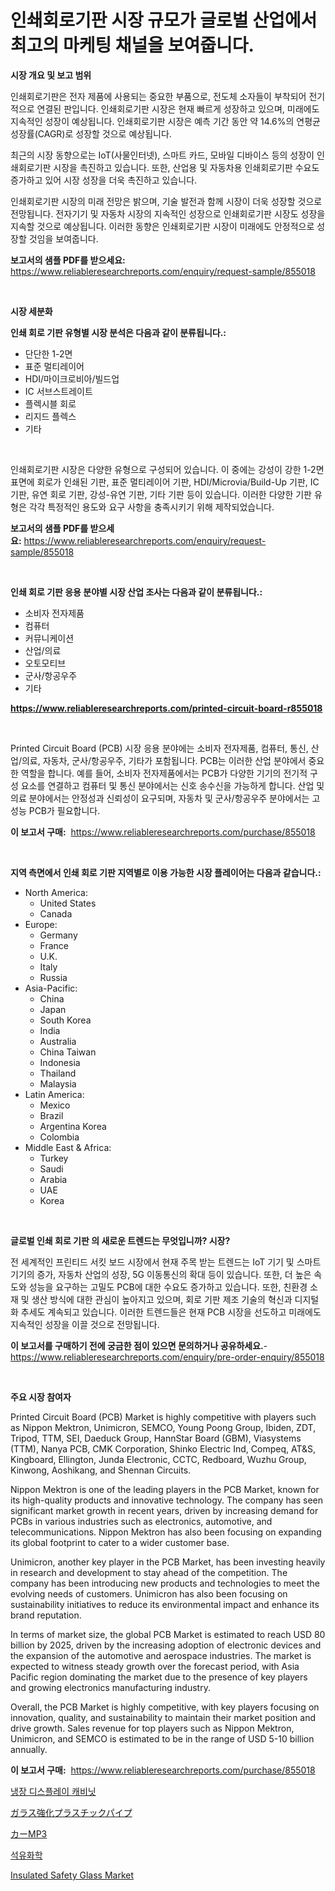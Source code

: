 <p><h1>인쇄회로기판 시장 규모가 글로벌 산업에서 최고의 마케팅 채널을 보여줍니다.</h1></p><p><strong>시장 개요 및 보고 범위</strong></p>
<p><p>인쇄회로기판은 전자 제품에 사용되는 중요한 부품으로, 전도체 소자들이 부착되어 전기적으로 연결된 판입니다. 인쇄회로기판 시장은 현재 빠르게 성장하고 있으며, 미래에도 지속적인 성장이 예상됩니다. 인쇄회로기판 시장은 예측 기간 동안 약 14.6%의 연평균 성장률(CAGR)로 성장할 것으로 예상됩니다. </p><p>최근의 시장 동향으로는 IoT(사물인터넷), 스마트 카드, 모바일 디바이스 등의 성장이 인쇄회로기판 시장을 촉진하고 있습니다. 또한, 산업용 및 자동차용 인쇄회로기판 수요도 증가하고 있어 시장 성장을 더욱 촉진하고 있습니다.</p><p>인쇄회로기판 시장의 미래 전망은 밝으며, 기술 발전과 함께 시장이 더욱 성장할 것으로 전망됩니다. 전자기기 및 자동차 시장의 지속적인 성장으로 인쇄회로기판 시장도 성장을 지속할 것으로 예상됩니다. 이러한 동향은 인쇄회로기판 시장이 미래에도 안정적으로 성장할 것임을 보여줍니다.</p></p>
<p><strong>보고서의 샘플 PDF를 받으세요:</strong> <a href="https://www.reliableresearchreports.com/enquiry/request-sample/855018">https://www.reliableresearchreports.com/enquiry/request-sample/855018</a></p>
<p>&nbsp;</p>
<p><strong>시장 세분화</strong></p>
<p><strong>인쇄 회로 기판 유형별 시장 분석은 다음과 같이 분류됩니다.:</strong></p>
<p><ul><li>단단한 1-2면</li><li>표준 멀티레이어</li><li>HDI/마이크로비아/빌드업</li><li>IC 서브스트레이트</li><li>플렉시블 회로</li><li>리지드 플렉스</li><li>기타</li></ul></p>
<p>&nbsp;</p>
<p><p>인쇄회로기판 시장은 다양한 유형으로 구성되어 있습니다. 이 중에는 강성이 강한 1-2면 표면에 회로가 인쇄된 기판, 표준 멀티레이어 기판, HDI/Microvia/Build-Up 기판, IC 기판, 유연 회로 기판, 강성-유연 기판, 기타 기판 등이 있습니다. 이러한 다양한 기판 유형은 각각 특정적인 용도와 요구 사항을 충족시키기 위해 제작되었습니다.</p></p>
<p><strong>보고서의 샘플 PDF를 받으세요:</strong>&nbsp;<a href="https://www.reliableresearchreports.com/enquiry/request-sample/855018">https://www.reliableresearchreports.com/enquiry/request-sample/855018</a></p>
<p>&nbsp;</p>
<p><strong> 인쇄 회로 기판 응용 분야별 시장 산업 조사는 다음과 같이 분류됩니다.:</strong></p>
<p><ul><li>소비자 전자제품</li><li>컴퓨터</li><li>커뮤니케이션</li><li>산업/의료</li><li>오토모티브</li><li>군사/항공우주</li><li>기타</li></ul></p>
<p><strong><a href="https://www.reliableresearchreports.com/printed-circuit-board-r855018">https://www.reliableresearchreports.com/printed-circuit-board-r855018</a></strong></p>
<p>&nbsp;</p>
<p><p>Printed Circuit Board (PCB) 시장 응용 분야에는 소비자 전자제품, 컴퓨터, 통신, 산업/의료, 자동차, 군사/항공우주, 기타가 포함됩니다. PCB는 이러한 산업 분야에서 중요한 역할을 합니다. 예를 들어, 소비자 전자제품에서는 PCB가 다양한 기기의 전기적 구성 요소를 연결하고 컴퓨터 및 통신 분야에서는 신호 송수신을 가능하게 합니다. 산업 및 의료 분야에서는 안정성과 신뢰성이 요구되며, 자동차 및 군사/항공우주 분야에서는 고성능 PCB가 필요합니다.</p></p>
<p><strong>이 보고서 구매:</strong>&nbsp; <a href="https://www.reliableresearchreports.com/purchase/855018">https://www.reliableresearchreports.com/purchase/855018</a></p>
<p>&nbsp;</p>
<p><strong>지역 측면에서 인쇄 회로 기판 지역별로 이용 가능한 시장 플레이어는 다음과 같습니다.:</strong></p>
<p><ul>
    <li>
        North America:
        <ul>
            <li>United States</li>
            <li>Canada</li>
        </ul>
    </li>
    <li>
        Europe:
        <ul>
            <li>Germany</li>
            <li>France</li>
            <li>U.K.</li>
            <li>Italy</li>
            <li>Russia</li>
        </ul>
    </li>
    <li>
        Asia-Pacific:
        <ul>
            <li>China</li>
            <li>Japan</li>
            <li>South Korea</li>
            <li>India</li>
            <li>Australia</li>
            <li>China Taiwan</li>
            <li>Indonesia</li>
            <li>Thailand</li>
            <li>Malaysia</li>
        </ul>
    </li>
    <li>
        Latin America:
        <ul>
            <li>Mexico</li>
            <li>Brazil</li>
            <li>Argentina Korea</li>
            <li>Colombia</li>
        </ul>
    </li>
    <li>
        Middle East & Africa:
        <ul>
            <li>Turkey</li>
            <li>Saudi</li>
            <li>Arabia</li>
            <li>UAE</li>
            <li>Korea</li>
        </ul>
    </li>
    </ul></p>
<p>&nbsp;</p>
<p><strong>글로벌 인쇄 회로 기판 의 새로운 트렌드는 무엇입니까? 시장?</strong></p>
<p><p>전 세계적인 프린티드 서킷 보드 시장에서 현재 주목 받는 트렌드는 IoT 기기 및 스마트 기기의 증가, 자동차 산업의 성장, 5G 이동통신의 확대 등이 있습니다. 또한, 더 높은 속도와 성능을 요구하는 고밀도 PCB에 대한 수요도 증가하고 있습니다. 또한, 친환경 소재 및 생산 방식에 대한 관심이 높아지고 있으며, 회로 기판 제조 기술의 혁신과 디지털화 추세도 계속되고 있습니다. 이러한 트렌드들은 현재 PCB 시장을 선도하고 미래에도 지속적인 성장을 이끌 것으로 전망됩니다.</p></p>
<p><strong>이 보고서를 구매하기 전에 궁금한 점이 있으면 문의하거나 공유하세요.</strong>- <a href="https://www.reliableresearchreports.com/enquiry/pre-order-enquiry/855018">https://www.reliableresearchreports.com/enquiry/pre-order-enquiry/855018</a></p>
<p>&nbsp;</p>
<p><strong>주요 시장 참여자</strong></p>
<p><p>Printed Circuit Board (PCB) Market is highly competitive with players such as Nippon Mektron, Unimicron, SEMCO, Young Poong Group, Ibiden, ZDT, Tripod, TTM, SEI, Daeduck Group, HannStar Board (GBM), Viasystems (TTM), Nanya PCB, CMK Corporation, Shinko Electric Ind, Compeq, AT&S, Kingboard, Ellington, Junda Electronic, CCTC, Redboard, Wuzhu Group, Kinwong, Aoshikang, and Shennan Circuits.</p><p>Nippon Mektron is one of the leading players in the PCB Market, known for its high-quality products and innovative technology. The company has seen significant market growth in recent years, driven by increasing demand for PCBs in various industries such as electronics, automotive, and telecommunications. Nippon Mektron has also been focusing on expanding its global footprint to cater to a wider customer base.</p><p>Unimicron, another key player in the PCB Market, has been investing heavily in research and development to stay ahead of the competition. The company has been introducing new products and technologies to meet the evolving needs of customers. Unimicron has also been focusing on sustainability initiatives to reduce its environmental impact and enhance its brand reputation.</p><p>In terms of market size, the global PCB Market is estimated to reach USD 80 billion by 2025, driven by the increasing adoption of electronic devices and the expansion of the automotive and aerospace industries. The market is expected to witness steady growth over the forecast period, with Asia Pacific region dominating the market due to the presence of key players and growing electronics manufacturing industry.</p><p>Overall, the PCB Market is highly competitive, with key players focusing on innovation, quality, and sustainability to maintain their market position and drive growth. Sales revenue for top players such as Nippon Mektron, Unimicron, and SEMCO is estimated to be in the range of USD 5-10 billion annually.</p></p>
<p><strong>이 보고서 구매:</strong>&nbsp;&nbsp;<a href="https://www.reliableresearchreports.com/purchase/855018">https://www.reliableresearchreports.com/purchase/855018</a></p>
<p><p><a href="https://github.com/jntpkh496620/Market-Research-Report-List-1/blob/main/436982716659.md">냉장 디스플레이 캐비닛</a></p><p><a href="https://github.com/bevdtkn4419963/Market-Research-Report-List-1/blob/main/827308918168.md">ガラス強化プラスチックパイプ</a></p><p><a href="https://medium.com/@camron674/%E8%87%AA%E5%8B%95%E8%BB%8Amp3%E5%B8%82%E5%A0%B4-%E3%82%BF%E3%82%A4%E3%83%97-%E3%82%A2%E3%83%97%E3%83%AA%E3%82%B1%E3%83%BC%E3%82%B7%E3%83%A7%E3%83%B3-%E5%9C%B0%E7%90%86%E5%88%A5%E3%81%AE%E5%8C%85%E6%8B%AC%E7%9A%84%E8%A9%95%E4%BE%A1-b26c7e898c81">カーMP3</a></p><p><a href="https://medium.com/@percyhagernes9778/petrochemical-%EC%8B%9C%EC%9E%A5-%EC%84%B1%EA%B3%B5%EC%A0%81%EC%9D%B8-%EB%B9%84%EC%A6%88%EB%8B%88%EC%8A%A4-%EC%A0%84%EB%9E%B5%EC%9D%98-%ED%95%B5%EC%8B%AC-2031%EB%85%84%EA%B9%8C%EC%A7%80-%EC%98%88%EC%B8%A1-04e32c807a49">석유화학</a></p><p><a href="https://issuu.com/reportprime-2/docs/insulated-safety-glass-market-size-2030.pptx">Insulated Safety Glass Market</a></p></p>